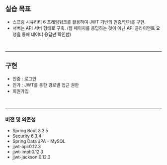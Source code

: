 ## 실습 목표
+ 스프링 시큐리티 6 프레임워크를 활용하여 JWT 기반의 인증/인가를 구현.
+ 서버는 API 서버 형태로 구축. (웹 페이지를 응답하는 것이 아닌 API 클라이언트 요청을 통해 데이터 응답만 확인함)
<br>


---
 

## 구현
+ 인증 : 로그인
+ 인가 : JWT를 통한 경로별 접근 권한
+ 회원가입
<br>

---

### 버전 및 의존성
 + Spring Boot 3.3.5
 + Security 6.3.4
 + Spring Data JPA - MySQL
 + jjwt-api:0.12.3
 + jjwt-impl:0.12.3
 + jjwt-jackson:0.12.3
